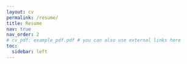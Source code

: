 ```yaml
---
layout: cv
permalink: /resume/
title: Resume
nav: true
nav_order: 2
# cv_pdf: example_pdf.pdf # you can also use external links here
toc:
  sidebar: left
---
```

